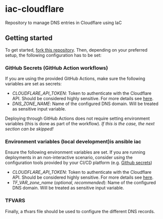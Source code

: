 # iac-cloudflare
Repository to manage DNS entries in Cloudflare using IaC

## Getting started

To get started, [fork this repository](https://docs.github.com/en/pull-requests/collaborating-with-pull-requests/working-with-forks/fork-a-repo).
Then, depending on your preferred setup, the following configuration has to be set:

### GitHub Secrets (GitHub Action workflows)

If you are using the provided GitHub Actions, make sure the following variables are set as secrets:

- *CLOUDFLARE_API_TOKEN*: Token to authenticate with the Cloudflare API. Should be considered highly sensitive. For more details see [here](https://developers.cloudflare.com/fundamentals/api/get-started/create-token/).
- *DNS_ZONE_NAME*: Name of the configured DNS domain. Will be treated as sensitive input variable.

Deploying through GitHub Actions does not require setting environment variables (this is done as part of the workflow).
*If this is the case, the next section can be skipped!*

### Environment variables (local development)is ansible iac

Ensure the following environment variables are set.
If you are running deployments in an non-interactive scenario, consider using the configuration tools provided by your CI/CD platform (e.g. [Github secrets](https://docs.github.com/en/actions/security-for-github-actions/security-guides/using-secrets-in-github-actions))

- *CLOUDFLARE_API_TOKEN*: Token to authenticate with the Cloudflare API. Should be considered highly sensitive. For more details see [here](https://developers.cloudflare.com/fundamentals/api/get-started/create-token/).
- *TF_VAR_zone_name* (_optional, recommended_): Name of the configured DNS domain. Will be treated as sensitive input variable.

### TFVARS

Finally, a tfvars file should be used to configure the different DNS records.

